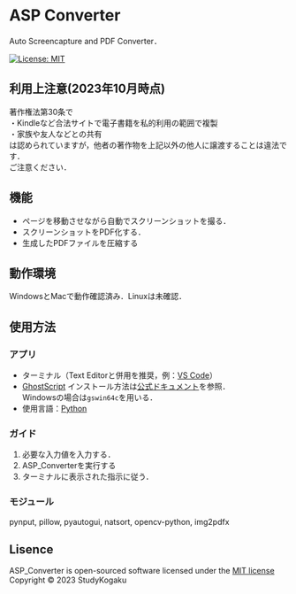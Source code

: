 # ASP Converter
Auto Screencapture and PDF Converter．  

[![License: MIT](https://img.shields.io/badge/License-MIT-yellow.svg)](https://opensource.org/licenses/MIT)

## 利用上注意(2023年10月時点) ##
著作権法第30条で  
・Kindleなど合法サイトで電子書籍を私的利用の範囲で複製  
・家族や友人などとの共有  
は認められていますが，他者の著作物を上記以外の他人に譲渡することは違法です．  
ご注意ください．

## 機能
- ページを移動させながら自動でスクリーンショットを撮る．
- スクリーンショットをPDF化する．
- 生成したPDFファイルを圧縮する

## 動作環境
WindowsとMacで動作確認済み．Linuxは未確認．

## 使用方法
### アプリ
- ターミナル（Text Editorと併用を推奨，例：[VS Code](https://code.visualstudio.com/)）
- [GhostScript](https://www.ghostscript.com/)
インストール方法は[公式ドキュメント](https://ghostscript.readthedocs.io/en/latest/Install.html)を参照．  
Windowsの場合は```gswin64c```を用いる．
- 使用言語：[Python](https://www.python.org/)

### ガイド
1. 必要な入力値を入力する．
2. ASP_Converterを実行する
3. ターミナルに表示された指示に従う．

### モジュール
pynput, pillow, pyautogui, natsort, opencv-python, img2pdfx

## Lisence
ASP_Converter is  open-sourced software licensed under the [MIT license](https://opensource.org/license/mit/)
Copyright &copy; 2023 StudyKogaku